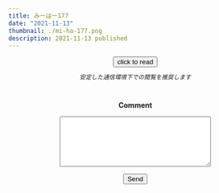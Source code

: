 ```yaml
---
title: みーはー177
date: "2021-11-13"
thumbnail: ./mi-ha-177.png
description: 2021-11-13 published
---
```



<div style="text-align: center;">
<a href="https://kucc-rokko-festival.herokuapp.com/bibi/?book=mi-ha-177.epub"><button>click to read</button></a>
</div>

<div style="text-align: center;margin-top: 10px;margin-bottom: 30px;">
<sub><em>安定した通信環境下での閲覧を推奨します</em></sub>
</div>


<div style="text-align: center;margin-top: 40px;margin-bottom: 10px;">
<strong>Comment</strong>
</div>
<div style="text-align: center;">
<form name="mi-ha-177" action="/completed" method="POST" netlify>
 <input type="hidden" name="form-name" value="mi-ha-177" />
  <p>
    <label><textarea name="message" style="min-width: 300px;min-height: 100px;
"></textarea></label>
  </p>
  <p>
    <button 　type="submit">Send</button>
  </p>
</form>
</div>

